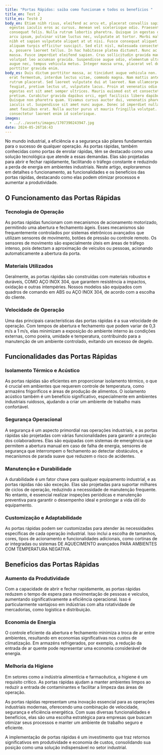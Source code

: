 ```yaml
---
title: "Portas Rápidas: saiba como funcionam e todos os benefícios "
title_en: Test 2
title_es: Testê 2
body_en: Etiam nibh risus, eleifend ac arcu et, placerat convallis sapien. Morbi
  egestas iaculis eros ac cursus. Aenean vel scelerisque odio. Praesent eu
  consequat felis. Nulla rutrum lobortis pharetra. Quisque in egestas odio. Ut
  arcu ipsum, pulvinar vitae luctus nec, vulputate at tortor. Morbi malesuada
  nibh et sapien vulputate aliquet at ut nisi. Fusce consequat aliquet nulla, et
  aliquam turpis efficitur suscipit. Sed elit nisl, malesuada consectetur sapien
  a, posuere laoreet tellus. In hac habitasse platea dictumst. Nunc ac odio
  massa. Fusce imperdiet eleifend sapien. Cras sollicitudin gravida mauris, eu
  volutpat leo accumsan gravida. Suspendisse augue odio, elementum ultricies
  augue nec, tempus vehicula metus. Integer massa urna, placerat vel dolor eget,
  porttitor gravida enim.
body_es: Duis dictum porttitor massa, ac tincidunt augue vehicula non. Donec in
  erat fermentum, interdum lectus vitae, commodo magna. Nam mattis ante at felis
  rutrum placerat. Sed laoreet vulputate dui at laoreet. Nam ullamcorper erat
  feugiat, pretium lectus ut, vulputate lacus. Proin at venenatis odio. Sed
  egestas est sit amet semper ultrices. Mauris euismod est et consectetur
  pretium. Curabitur gravida dapibus orci, eget facilisis libero dapibus eu.
  Quisque non pharetra quam. Vivamus cursus auctor dui, venenatis pharetra lacus
  iaculis ut. Suspendisse sit amet nunc augue. Donec id imperdiet nulla, sit
  amet faucibus erat. Nulla auctor purus ut mauris fringilla volutpat. Cras
  consectetur laoreet enim id scelerisque.
images:
  - ../../assets/images/1707390243947.jpg
date: 2024-05-26T16:43
---
```

No mundo industrial, a eficiência e a segurança são pilares fundamentais para o sucesso de qualquer operação. As portas rápidas, também conhecidas como portas de enrolar rápidas, têm se destacado como uma solução tecnológica que atende a essas demandas. Elas são projetadas para abrir e fechar rapidamente, facilitando o tráfego constante e reduzindo a perda de energia em ambientes industriais. Neste artigo, exploraremos em detalhes o funcionamento, as funcionalidades e os benefícios das portas rápidas, destacando como elas podem otimizar processos e aumentar a produtividade.

## O Funcionamento das Portas Rápidas



### Tecnologia de Operação

As portas rápidas funcionam com mecanismos de acionamento motorizado, permitindo uma abertura e fechamento ágeis. Esses mecanismos são frequentemente controlados por sistemas eletrônicos avançados que utilizam sensores de movimento, botões de pressão ou controle remoto. Os sensores de movimento são especialmente úteis em áreas de tráfego intenso, pois detectam a aproximação de veículos ou pessoas, acionando automaticamente a abertura da porta.



### Materiais Utilizados

Geralmente, as portas rápidas são construídas com materiais robustos e duráveis, COMO AÇO INOX 304, que garantem resistência a impactos, oxidação e outras intempéries. Nossos modelos são equipados com quadros de comando em ABS ou AÇO INOX 304, de acordo com a escolha do cliente.



### Velocidade de Operação

Uma das principais características das portas rápidas é a sua velocidade de operação. Com tempos de abertura e fechamento que podem variar de 0,3 m/s a 1 m/s, elas minimizam a exposição do ambiente interno às condições externas, como poeira, umidade e temperatura, contribuindo para a manutenção de um ambiente controlado, evitando um excesso de degelo.



## Funcionalidades das Portas Rápidas



### Isolamento Térmico e Acústico

As portas rápidas são eficientes em proporcionar isolamento térmico, o que é crucial em ambientes que requerem controle de temperatura, como armazéns frigoríficos e áreas de produção de alimentos. O isolamento acústico também é um benefício significativo, especialmente em ambientes industriais ruidosos, ajudando a criar um ambiente de trabalho mais confortável.



### Segurança Operacional

A segurança é um aspecto primordial nas operações industriais, e as portas rápidas são projetadas com várias funcionalidades para garantir a proteção dos colaboradores. Elas são equipadas com sistemas de emergência que permitem a abertura manual em caso de falha de energia, sensores de segurança que interrompem o fechamento ao detectar obstáculos, e mecanismos de parada suave que reduzem o risco de acidentes.



### Manutenção e Durabilidade

A durabilidade é um fator chave para qualquer equipamento industrial, e as portas rápidas não são exceção. Elas são projetadas para suportar milhares de ciclos de operação, reduzindo a necessidade de manutenção frequente. No entanto, é essencial realizar inspeções periódicas e manutenção preventiva para garantir o desempenho ideal e prolongar a vida útil do equipamento.



### Customização e Adaptabilidade

As portas rápidas podem ser customizadas para atender às necessidades específicas de cada operação industrial. Isso inclui a escolha de tamanhos, cores, tipos de acionamento e funcionalidades adicionais, como cortinas de ar integradas ou sistemas DE AQUECIMENTO avançados PARA AMBIENTES COM TEMPERATURA NEGATIVA.



## Benefícios das Portas Rápidas



### Aumento da Produtividade

Com a capacidade de abrir e fechar rapidamente, as portas rápidas reduzem o tempo de espera para movimentação de pessoas e veículos, aumentando significativamente a eficiência operacional. Isso é particularmente vantajoso em indústrias com alta rotatividade de mercadorias, como logística e distribuição.



### Economia de Energia

O controle eficiente da abertura e fechamento minimiza a troca de ar entre ambientes, resultando em economias significativas nos custos de climatização. Em armazéns refrigerados, por exemplo, a redução da entrada de ar quente pode representar uma economia considerável de energia.



### Melhoria da Higiene

Em setores como a indústria alimentícia e farmacêutica, a higiene é um requisito crítico. As portas rápidas ajudam a manter ambientes limpos ao reduzir a entrada de contaminantes e facilitar a limpeza das áreas de operação.



As portas rápidas representam uma inovação essencial para as operações industriais modernas, oferecendo uma combinação de velocidade, segurança e eficiência energética. Com suas diversas funcionalidades e benefícios, elas são uma escolha estratégica para empresas que buscam otimizar seus processos e manter um ambiente de trabalho seguro e eficiente. 



A implementação de portas rápidas é um investimento que traz retornos significativos em produtividade e economia de custos, consolidando sua posição como uma solução indispensável no setor industrial.
